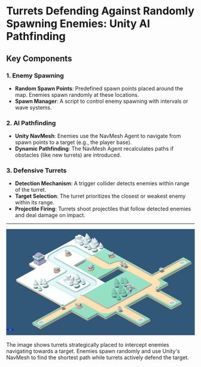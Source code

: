 # Turrets Defending Against Randomly Spawning Enemies: Unity AI Pathfinding

## Key Components

### 1. **Enemy Spawning**
- **Random Spawn Points**: Predefined spawn points placed around the map. Enemies spawn randomly at these locations.
- **Spawn Manager**: A script to control enemy spawning with intervals or wave systems.

### 2. **AI Pathfinding**
- **Unity NavMesh**: Enemies use the NavMesh Agent to navigate from spawn points to a target (e.g., the player base).
- **Dynamic Pathfinding**: The NavMesh Agent recalculates paths if obstacles (like new turrets) are introduced.

### 3. **Defensive Turrets**
- **Detection Mechanism**: A trigger collider detects enemies within range of the turret.
- **Target Selection**: The turret prioritizes the closest or weakest enemy within its range.
- **Projectile Firing**: Turrets shoot projectiles that follow detected enemies and deal damage on impact.

---

![Example: Turrets Defending Against Enemies](image.png)

The image shows turrets strategically placed to intercept enemies navigating towards a target. Enemies spawn randomly and use Unity's NavMesh to find the shortest path while turrets actively defend the target.
